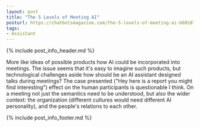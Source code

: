 ```yaml
---
layout: post
title: "The 5 Levels of Meeting AI"
posturl: https://chatbotsmagazine.com/the-5-levels-of-meeting-ai-b60187e51409
tags:
- Assistant
---
```


{% include post_info_header.md %}

More like ideas of possible products how AI could be incorporated into meetings. The issue seems that it's easy to imagine such products, but technological challenges aside how should be an AI assistant designed talks during meetings? The case presented ("Hey here is a report you might find interesting") effect on the human participants is questionable I think. On a meeting not just the semantics need to be understood, but also the wider context: the organization (different cultures would need different AI personality), and the people's relations to each other. 

<!--more-->
{% include post_info_footer.md %}
